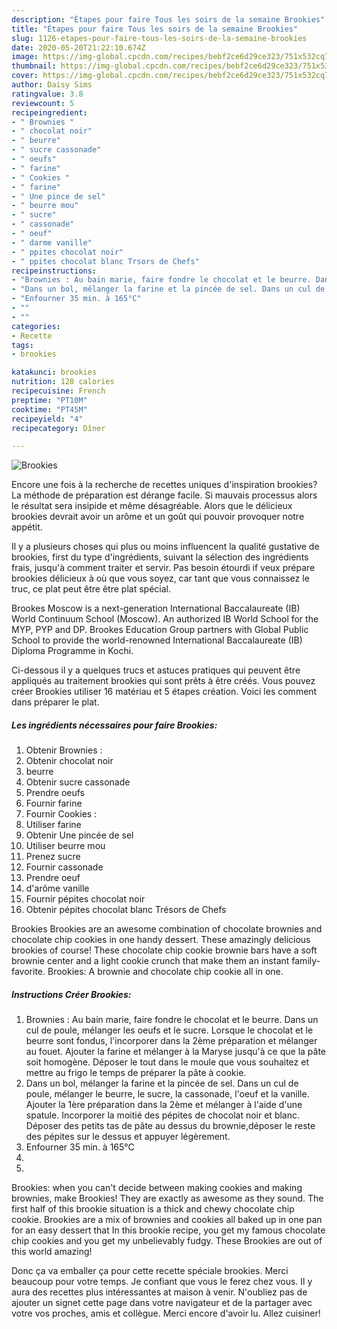```yaml
---
description: "Étapes pour faire Tous les soirs de la semaine Brookies"
title: "Étapes pour faire Tous les soirs de la semaine Brookies"
slug: 1126-etapes-pour-faire-tous-les-soirs-de-la-semaine-brookies
date: 2020-05-20T21:22:10.674Z
image: https://img-global.cpcdn.com/recipes/bebf2ce6d29ce323/751x532cq70/brookies-photo-principale-de-la-recette.jpg
thumbnail: https://img-global.cpcdn.com/recipes/bebf2ce6d29ce323/751x532cq70/brookies-photo-principale-de-la-recette.jpg
cover: https://img-global.cpcdn.com/recipes/bebf2ce6d29ce323/751x532cq70/brookies-photo-principale-de-la-recette.jpg
author: Daisy Sims
ratingvalue: 3.8
reviewcount: 5
recipeingredient:
- " Brownies "
- " chocolat noir"
- " beurre"
- " sucre cassonade"
- " oeufs"
- " farine"
- " Cookies "
- " farine"
- " Une pince de sel"
- " beurre mou"
- " sucre"
- " cassonade"
- " oeuf"
- " darme vanille"
- " ppites chocolat noir"
- " ppites chocolat blanc Trsors de Chefs"
recipeinstructions:
- "Brownies : Au bain marie, faire fondre le chocolat et le beurre. Dans un cul de poule, mélanger les oeufs et le sucre. Lorsque le chocolat et le beurre sont fondus, l&#39;incorporer dans la 2ème préparation et mélanger au fouet. Ajouter la farine et mélanger à la Maryse jusqu&#39;à ce que la pâte soit homogène. Déposer le tout dans le moule que vous souhaitez et mettre au frigo le temps de préparer la pâte à cookie."
- "Dans un bol, mélanger la farine et la pincée de sel. Dans un cul de poule, mélanger le beurre, le sucre, la cassonade, l&#39;oeuf et la vanille. Ajouter la 1ère préparation dans la 2ème et mélanger à l&#39;aide d&#39;une spatule. Incorporer la moitié des pépites de chocolat noir et blanc. Déposer des petits tas de pâte au dessus du brownie,déposer le reste des pépites sur le dessus et appuyer légèrement."
- "Enfourner 35 min. à 165°C"
- ""
- ""
categories:
- Recette
tags:
- brookies

katakunci: brookies 
nutrition: 128 calories
recipecuisine: French
preptime: "PT10M"
cooktime: "PT45M"
recipeyield: "4"
recipecategory: Dîner

---
```



![Brookies](https://img-global.cpcdn.com/recipes/bebf2ce6d29ce323/751x532cq70/brookies-photo-principale-de-la-recette.jpg)

Encore une fois à la recherche de recettes uniques d'inspiration brookies? La méthode de préparation est dérange facile. Si mauvais processus alors le résultat sera insipide et même désagréable. Alors que le délicieux brookies devrait avoir un arôme et un goût qui pouvoir provoquer notre appétit.

Il y a plusieurs choses qui plus ou moins influencent la qualité gustative de brookies, first du type d'ingrédients, suivant la sélection des ingrédients frais, jusqu'à comment traiter et servir. Pas besoin étourdi if veux prépare brookies délicieux à où que vous soyez, car tant que vous connaissez le truc, ce plat peut être être plat spécial.

Brookes Moscow is a next-generation International Baccalaureate (IB) World Continuum School (Moscow). An authorized IB World School for the MYP, PYP and DP. Brookes Education Group partners with Global Public School to provide the world-renowned International Baccalaureate (IB) Diploma Programme in Kochi.


Ci-dessous il y a quelques trucs et astuces pratiques qui peuvent être appliqués au traitement brookies qui sont prêts à être créés. Vous pouvez créer Brookies utiliser 16 matériau et 5 étapes création. Voici les comment dans préparer le plat.

<!--inarticleads1-->

##### Les ingrédients nécessaires pour faire Brookies:

1. Obtenir  Brownies :
1. Obtenir  chocolat noir
1.   beurre
1. Obtenir  sucre cassonade
1. Prendre  oeufs
1. Fournir  farine
1. Fournir  Cookies :
1. Utiliser  farine
1. Obtenir  Une pincée de sel
1. Utiliser  beurre mou
1. Prenez  sucre
1. Fournir  cassonade
1. Prendre  oeuf
1.   d&#39;arôme vanille
1. Fournir  pépites chocolat noir
1. Obtenir  pépites chocolat blanc Trésors de Chefs


Brookies Brookies are an awesome combination of chocolate brownies and chocolate chip cookies in one handy dessert. These amazingly delicious brookies of course! These chocolate chip cookie brownie bars have a soft brownie center and a light cookie crunch that make them an instant family-favorite. Brookies: A brownie and chocolate chip cookie all in one. 

<!--inarticleads2-->

##### Instructions Créer Brookies:

1. Brownies : Au bain marie, faire fondre le chocolat et le beurre. Dans un cul de poule, mélanger les oeufs et le sucre. Lorsque le chocolat et le beurre sont fondus, l&#39;incorporer dans la 2ème préparation et mélanger au fouet. Ajouter la farine et mélanger à la Maryse jusqu&#39;à ce que la pâte soit homogène. Déposer le tout dans le moule que vous souhaitez et mettre au frigo le temps de préparer la pâte à cookie.
1. Dans un bol, mélanger la farine et la pincée de sel. Dans un cul de poule, mélanger le beurre, le sucre, la cassonade, l&#39;oeuf et la vanille. Ajouter la 1ère préparation dans la 2ème et mélanger à l&#39;aide d&#39;une spatule. Incorporer la moitié des pépites de chocolat noir et blanc. Déposer des petits tas de pâte au dessus du brownie,déposer le reste des pépites sur le dessus et appuyer légèrement.
1. Enfourner 35 min. à 165°C
1. 
1. 


Brookies: when you can&#39;t decide between making cookies and making brownies, make Brookies! They are exactly as awesome as they sound. The first half of this brookie situation is a thick and chewy chocolate chip cookie. Brookies are a mix of brownies and cookies all baked up in one pan for an easy dessert that In this brookie recipe, you get my famous chocolate chip cookies and you get my unbelievably fudgy. These Brookies are out of this world amazing! 


Donc ça va emballer ça pour cette recette spéciale brookies. Merci beaucoup pour votre temps. Je confiant que vous le ferez chez vous. Il y aura des recettes plus  intéressantes at maison à venir. N'oubliez pas de ajouter un signet cette page dans votre navigateur et de la partager avec votre vos proches, amis et collègue. Merci encore d'avoir lu. Allez cuisiner!
